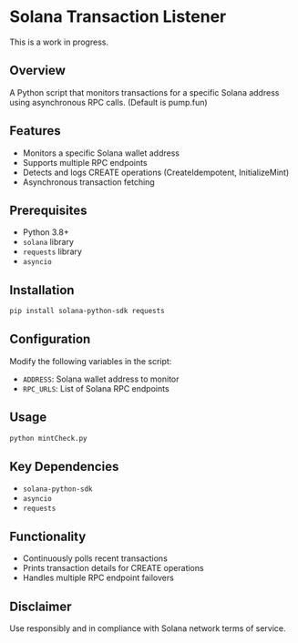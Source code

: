 # Solana Transaction Listener
This is a work in progress. 

## Overview
A Python script that monitors transactions for a specific Solana address using asynchronous RPC calls. (Default is pump.fun)

## Features
- Monitors a specific Solana wallet address
- Supports multiple RPC endpoints
- Detects and logs CREATE operations (CreateIdempotent, InitializeMint)
- Asynchronous transaction fetching

## Prerequisites
- Python 3.8+
- `solana` library
- `requests` library
- `asyncio`

## Installation
```bash
pip install solana-python-sdk requests
```

## Configuration
Modify the following variables in the script:
- `ADDRESS`: Solana wallet address to monitor
- `RPC_URLS`: List of Solana RPC endpoints

## Usage
```bash
python mintCheck.py
```

## Key Dependencies
- `solana-python-sdk`
- `asyncio`
- `requests`

## Functionality
- Continuously polls recent transactions
- Prints transaction details for CREATE operations
- Handles multiple RPC endpoint failovers

## Disclaimer
Use responsibly and in compliance with Solana network terms of service.
